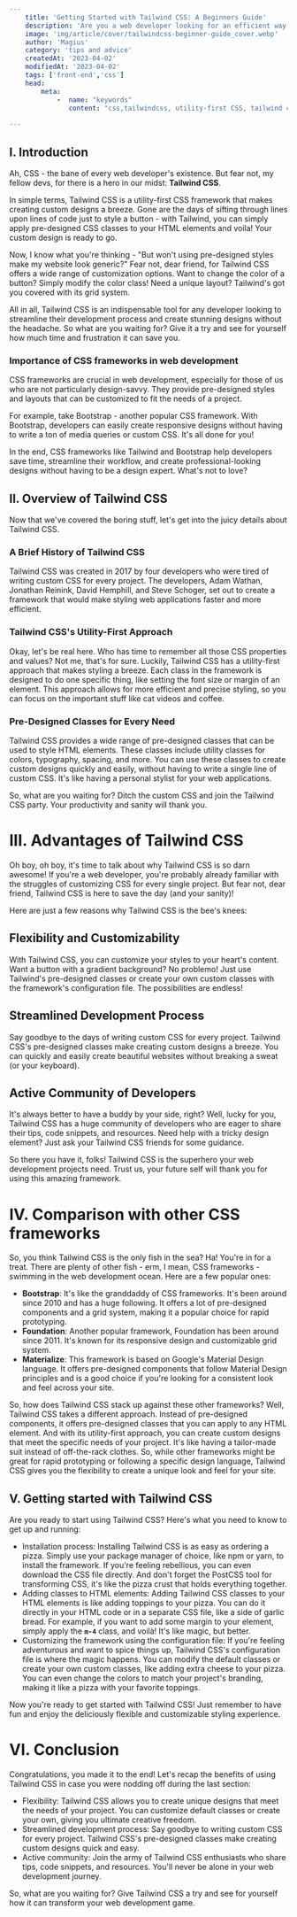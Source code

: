 ```yaml
---
    title: 'Getting Started with Tailwind CSS: A Beginners Guide'
    description: 'Are you a web developer looking for an efficient way to style your websites? Look no further than Tailwind CSS.'
    image: 'img/article/cover/tailwindcss-beginner-guide_cover.webp'
    author: 'Magius'
    category: 'tips and advice'
    createdAt: '2023-04-02'
    modifiedAt: '2023-04-02'
    tags: ['front-end','css']
    head:
        meta: 
            -  name: "keywords"
               content: "css,tailwindcss, utility-first CSS, tailwind css, css framework"
            
---
```


## **I. Introduction**

Ah, CSS - the bane of every web developer's existence. But fear not, my fellow devs, for there is a hero in our midst: **Tailwind CSS**.

In simple terms, Tailwind CSS is a utility-first CSS framework that makes creating custom designs a breeze. Gone are the days of sifting through lines upon lines of code just to style a button - with Tailwind, you can simply apply pre-designed CSS classes to your HTML elements and voila! Your custom design is ready to go.

Now, I know what you're thinking - "But won't using pre-designed styles make my website look generic?" Fear not, dear friend, for Tailwind CSS offers a wide range of customization options. Want to change the color of a button? Simply modify the color class! Need a unique layout? Tailwind's got you covered with its grid system.

All in all, Tailwind CSS is an indispensable tool for any developer looking to streamline their development process and create stunning designs without the headache. So what are you waiting for? Give it a try and see for yourself how much time and frustration it can save you.

### **Importance of CSS frameworks in web development**

CSS frameworks are crucial in web development, especially for those of us who are not particularly design-savvy. They provide pre-designed styles and layouts that can be customized to fit the needs of a project.

For example, take Bootstrap - another popular CSS framework. With Bootstrap, developers can easily create responsive designs without having to write a ton of media queries or custom CSS. It's all done for you!

In the end, CSS frameworks like Tailwind and Bootstrap help developers save time, streamline their workflow, and create professional-looking designs without having to be a design expert. What's not to love?

## **II. Overview of Tailwind CSS**

Now that we've covered the boring stuff, let's get into the juicy details about Tailwind CSS.

### **A Brief History of Tailwind CSS**

Tailwind CSS was created in 2017 by four developers who were tired of writing custom CSS for every project. The developers, Adam Wathan, Jonathan Reinink, David Hemphill, and Steve Schoger, set out to create a framework that would make styling web applications faster and more efficient.

### **Tailwind CSS's Utility-First Approach**

Okay, let's be real here. Who has time to remember all those CSS properties and values? Not me, that's for sure. Luckily, Tailwind CSS has a utility-first approach that makes styling a breeze. Each class in the framework is designed to do one specific thing, like setting the font size or margin of an element. This approach allows for more efficient and precise styling, so you can focus on the important stuff like cat videos and coffee.

### **Pre-Designed Classes for Every Need**

Tailwind CSS provides a wide range of pre-designed classes that can be used to style HTML elements. These classes include utility classes for colors, typography, spacing, and more. You can use these classes to create custom designs quickly and easily, without having to write a single line of custom CSS. It's like having a personal stylist for your web applications.

So, what are you waiting for? Ditch the custom CSS and join the Tailwind CSS party. Your productivity and sanity will thank you.

# **III. Advantages of Tailwind CSS**

Oh boy, oh boy, it's time to talk about why Tailwind CSS is so darn awesome! If you're a web developer, you're probably already familiar with the struggles of customizing CSS for every single project. But fear not, dear friend, Tailwind CSS is here to save the day (and your sanity)!

Here are just a few reasons why Tailwind CSS is the bee's knees:

## **Flexibility and Customizability**

With Tailwind CSS, you can customize your styles to your heart's content. Want a button with a gradient background? No problemo! Just use Tailwind's pre-designed classes or create your own custom classes with the framework's configuration file. The possibilities are endless!

## **Streamlined Development Process**

Say goodbye to the days of writing custom CSS for every project. Tailwind CSS's pre-designed classes make creating custom designs a breeze. You can quickly and easily create beautiful websites without breaking a sweat (or your keyboard).

## **Active Community of Developers**

It's always better to have a buddy by your side, right? Well, lucky for you, Tailwind CSS has a huge community of developers who are eager to share their tips, code snippets, and resources. Need help with a tricky design element? Just ask your Tailwind CSS friends for some guidance.

So there you have it, folks! Tailwind CSS is the superhero your web development projects need. Trust us, your future self will thank you for using this amazing framework.

# **IV. Comparison with other CSS frameworks**

So, you think Tailwind CSS is the only fish in the sea? Ha! You're in for a treat. There are plenty of other fish - erm, I mean, CSS frameworks - swimming in the web development ocean. Here are a few popular ones:

- **Bootstrap**: It's like the granddaddy of CSS frameworks. It's been around since 2010 and has a huge following. It offers a lot of pre-designed components and a grid system, making it a popular choice for rapid prototyping.
- **Foundation**: Another popular framework, Foundation has been around since 2011. It's known for its responsive design and customizable grid system.
- **Materialize**: This framework is based on Google's Material Design language. It offers pre-designed components that follow Material Design principles and is a good choice if you're looking for a consistent look and feel across your site.

So, how does Tailwind CSS stack up against these other frameworks? Well, Tailwind CSS takes a different approach. Instead of pre-designed components, it offers pre-designed classes that you can apply to any HTML element. And with its utility-first approach, you can create custom designs that meet the specific needs of your project. It's like having a tailor-made suit instead of off-the-rack clothes. So, while other frameworks might be great for rapid prototyping or following a specific design language, Tailwind CSS gives you the flexibility to create a unique look and feel for your site.

## **V. Getting started with Tailwind CSS**

Are you ready to start using Tailwind CSS? Here's what you need to know to get up and running:

- Installation process: Installing Tailwind CSS is as easy as ordering a pizza. Simply use your package manager of choice, like npm or yarn, to install the framework. If you're feeling rebellious, you can even download the CSS file directly. And don't forget the PostCSS tool for transforming CSS, it's like the pizza crust that holds everything together.
- Adding classes to HTML elements: Adding Tailwind CSS classes to your HTML elements is like adding toppings to your pizza. You can do it directly in your HTML code or in a separate CSS file, like a side of garlic bread. For example, if you want to add some margin to your element, simply apply the **`m-4`** class, and voilà! It's like magic, but better.
- Customizing the framework using the configuration file: If you're feeling adventurous and want to spice things up, Tailwind CSS's configuration file is where the magic happens. You can modify the default classes or create your own custom classes, like adding extra cheese to your pizza. You can even change the colors to match your project's branding, making it like a pizza with your favorite toppings.

Now you're ready to get started with Tailwind CSS! Just remember to have fun and enjoy the deliciously flexible and customizable styling experience.

# **VI. Conclusion**

Congratulations, you made it to the end! Let's recap the benefits of using Tailwind CSS in case you were nodding off during the last section:

- Flexibility: Tailwind CSS allows you to create unique designs that meet the needs of your project. You can customize default classes or create your own, giving you ultimate creative freedom.
- Streamlined development process: Say goodbye to writing custom CSS for every project. Tailwind CSS's pre-designed classes make creating custom designs quick and easy.
- Active community: Join the army of Tailwind CSS enthusiasts who share tips, code snippets, and resources. You'll never be alone in your web development journey.

So, what are you waiting for? Give Tailwind CSS a try and see for yourself how it can transform your web development game.